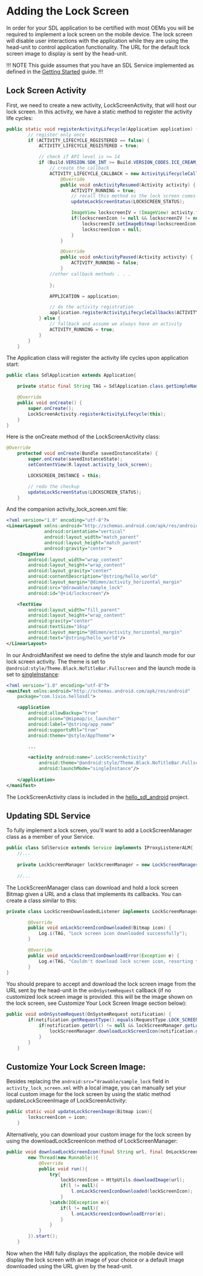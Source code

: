 # Adding the Lock Screen

In order for your SDL application to be certified with most OEMs you will be required to implement a lock screen on the mobile device. The lock screen will disable user interactions with the application while they are using the head-unit to control application functionality. The URL for the default lock screen image to display is sent by the head-unit.

!!! NOTE
This guide assumes that you have an SDL Service implemented as defined in the [Getting Started](/guides/android/getting-started/) guide.
!!!


## Lock Screen Activity


First, we need to create a new activity, LockScreenActivity, that will host our lock screen. In this activity, we have a static method to register the activity life cycles:

```java
public static void registerActivityLifecycle(Application application) {
        // register only once
        if (ACTIVITY_LIFECYCLE_REGISTERED == false) {
            ACTIVITY_LIFECYCLE_REGISTERED = true;

            // check if API level is >= 14
            if (Build.VERSION.SDK_INT >= Build.VERSION_CODES.ICE_CREAM_SANDWICH) {
                // create the callback
                ACTIVITY_LIFECYCLE_CALLBACK = new ActivityLifecycleCallbacks() {
                    @Override
                    public void onActivityResumed(Activity activity) {
                        ACTIVITY_RUNNING = true;
                        // recall this method so the lock screen comes up when necessary
                        updateLockScreenStatus(LOCKSCREEN_STATUS);

                        ImageView lockscreenIV = (ImageView) activity.findViewById(R.id.lockscreen);
                        if(lockscreenIcon != null && lockscreenIV != null) {
                            lockscreenIV.setImageBitmap(lockscreenIcon);
                            lockscreenIcon = null;
                        }
                    }

                    @Override
                    public void onActivityPaused(Activity activity) {
                        ACTIVITY_RUNNING = false;
                    }
				//other callback methods . . .
                    
                };

                APPLICATION = application;

                // do the activity registration
                application.registerActivityLifecycleCallbacks(ACTIVITY_LIFECYCLE_CALLBACK);
            } else {
                // fallback and assume we always have an activity
                ACTIVITY_RUNNING = true;
            }
        }
    }
```


The Application class will register the activity life cycles upon application start:

```java
public class SdlApplication extends Application{

    private static final String TAG = SdlApplication.class.getSimpleName();

    @Override
    public void onCreate() {
        super.onCreate();
        LockScreenActivity.registerActivityLifecycle(this);
    }
}
```


Here is the onCreate method of the LockScreenActivity class:

```java
@Override
    protected void onCreate(Bundle savedInstanceState) {
        super.onCreate(savedInstanceState);
        setContentView(R.layout.activity_lock_screen);

        LOCKSCREEN_INSTANCE = this;

        // redo the checkup
        updateLockScreenStatus(LOCKSCREEN_STATUS);
    }
```


And the companion activity_lock_screen.xml file:

```xml
<?xml version="1.0" encoding="utf-8"?>
<LinearLayout xmlns:android="http://schemas.android.com/apk/res/android"
              android:orientation="vertical"
              android:layout_width="match_parent"
              android:layout_height="match_parent"
              android:gravity="center">
    <ImageView
        android:layout_width="wrap_content"
        android:layout_height="wrap_content"
        android:layout_gravity="center"
        android:contentDescription="@string/hello_world"
        android:layout_margin="@dimen/activity_horizontal_margin"
        android:src="@drawable/sample_lock"
        android:id="@+id/lockscreen"/>

    <TextView
        android:layout_width="fill_parent"
        android:layout_height="wrap_content"
        android:gravity="center"
        android:textSize="16sp"
        android:layout_margin="@dimen/activity_horizontal_margin"
        android:text="@string/hello_world"/>
</LinearLayout>
```


In our AndroidManifest we need to define the style and launch mode for our lock screen activity. The theme is set to `@android:style/Theme.Black.NoTitleBar.Fullscreen` and the launch mode is set to [singleInstance](https://developer.android.com/guide/topics/manifest/activity-element.html#lmode):

```xml
<?xml version="1.0" encoding="utf-8"?>
<manifest xmlns:android="http://schemas.android.com/apk/res/android"
    package="com.livio.hellosdl">

    <application
        android:allowBackup="true"
        android:icon="@mipmap/ic_launcher"
        android:label="@string/app_name"
        android:supportsRtl="true"
        android:theme="@style/AppTheme">

        ...

        <activity android:name=".LockScreenActivity"
            android:theme="@android:style/Theme.Black.NoTitleBar.Fullscreen"
            android:launchMode="singleInstance"/>
            
    </application>
</manifest>
```


The LockScreenActivity class is included in the [hello_sdl_android](https://github.com/smartdevicelink/hello_sdl_android) project.

## Updating SDL Service
To fully implement a lock screen, you'll want to add a LockScreenManager class as a member of your Service.

```java
public class SdlService extends Service implements IProxyListenerALM{
	//...
	
	private LockScreenManager lockScreenManager = new LockScreenManager();
	
	//...
```


The LockScreenManager class can download and hold a lock screen Bitmap given a URL and a class that implements its callbacks. You can create a class similar to this:

```java
private class LockScreenDownloadedListener implements LockScreenManager.OnLockScreenIconDownloadedListener{

		@Override
		public void onLockScreenIconDownloaded(Bitmap icon) {
			Log.i(TAG, "Lock screen icon downloaded successfully");
		}

		@Override
		public void onLockScreenIconDownloadError(Exception e) {
			Log.e(TAG, "Couldn't download lock screen icon, resorting to default.");
		}
}
```


You should prepare to accept and download the lock screen image from the URL sent by the head-unit in the `onOnSystemRequest` callback (if no customized lock screen image is provided. this will be the image shown on the lock screen, see Customize Your Lock Screen Image section below): 


```java
public void onOnSystemRequest(OnSystemRequest notification) {
		if(notification.getRequestType().equals(RequestType.LOCK_SCREEN_ICON_URL)){
			if(notification.getUrl() != null && lockScreenManager.getLockScreenIcon() == null){
				lockScreenManager.downloadLockScreenIcon(notification.getUrl(), new LockScreenDownloadedListener());
			}
		}
	}
```


## Customize Your Lock Screen Image:

Besides replacing the `android:src=“drawable/sample_lock` field in `activity_lock_screen.xml` with a local image, you can manually set your local custom image for the lock screen by using the static method updateLockScreenImage of LockScreenActivity:

```java
public static void updateLockScreenImage(Bitmap icon){
        lockscreenIcon = icon;
    }
```


Alternatively, you can download your custom image for the lock screen by using the downloadLockScreenIcon method of LockScreenManager:

```java
public void downloadLockScreenIcon(final String url, final OnLockScreenIconDownloadedListener l){
        new Thread(new Runnable(){
            @Override
            public void run(){
                try{
                    lockScreenIcon = HttpUtils.downloadImage(url);
                    if(l != null){
                        l.onLockScreenIconDownloaded(lockScreenIcon);
                    }
                }catch(IOException e){
                    if(l != null){
                        l.onLockScreenIconDownloadError(e);
                    }
                }
            }
        }).start();
    }
```


Now when the HMI fully displays the application, the mobile device will display the lock screen with an image of your choice or a default image downloaded using the URL given by the head-unit.